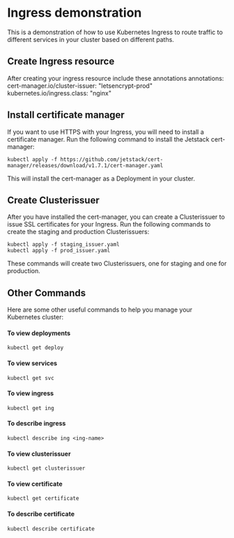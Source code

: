 # Ingress demonstration 
This is a demonstration of how to use Kubernetes Ingress to route traffic to different services in your cluster based on different paths.

## Create Ingress resource
After creating your ingress resource include these annotations
  annotations:
    cert-manager.io/cluster-issuer: "letsencrypt-prod"
    kubernetes.io/ingress.class: "nginx"

## Install certificate manager
If you want to use HTTPS with your Ingress, you will need to install a certificate manager. Run the following command to install the Jetstack cert-manager:

```
kubectl apply -f https://github.com/jetstack/cert-manager/releases/download/v1.7.1/cert-manager.yaml
```

This will install the cert-manager as a Deployment in your cluster.

## Create Clusterissuer
After you have installed the cert-manager, you can create a Clusterissuer to issue SSL certificates for your Ingress. Run the following commands to create the staging and production Clusterissuers:

```
kubectl apply -f staging_issuer.yaml
kubectl apply -f prod_issuer.yaml
```

These commands will create two Clusterissuers, one for staging and one for production.

## Other Commands
Here are some other useful commands to help you manage your Kubernetes cluster:

#### To view deployments
```
kubectl get deploy
```
#### To view services
```
kubectl get svc
```
#### To view ingress
```
kubectl get ing
```
#### To describe ingress
```
kubectl describe ing <ing-name>
```
#### To view clusterissuer
```
kubectl get clusterissuer
```
#### To view certificate
```
kubectl get certificate
```
#### To describe certificate
```
kubectl describe certificate
```
